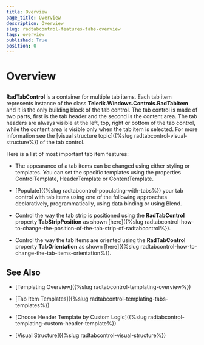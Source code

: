 ```yaml
---
title: Overview
page_title: Overview
description: Overview
slug: radtabcontrol-features-tabs-overview
tags: overview
published: True
position: 0
---
```


# Overview



## 

__RadTabControl__ is a container for multiple tab items. Each tab item represents instance of the class __Telerik.Windows.Controls.RadTabItem__ and it is the only building block of the tab control. The tab control is made of two parts, first is the tab header and the second is the content area. The tab headers are always visible at the left, top, right or bottom of the tab control, while the content area is visible only when the tab item is selected. For more information see the [visual structure topic]({%slug radtabcontrol-visual-structure%}) of the tab control.
				

Here is a list of most important tab item features:

* The appearance of a tab items can be changed using either styling or templates. You can set the specific templates using the properties ControlTemplate, HeaderTemplate or ContentTemplate.
					

* [Populate]({%slug radtabcontrol-populating-with-tabs%}) your tab control with tab items using one of the following approaches declaratively, programmatically, using data binding or using Blend.
					

* Control the way the tab strip is positioned using the __RadTabControl__ property __TabStripPosition__ as shown [here]({%slug radtabcontrol-how-to-change-the-position-of-the-tab-strip-of-radtabcontrol%}).
					

* Control the way the tab items are oriented using the __RadTabControl__ property __TabOrientation__ as shown [here]({%slug radtabcontrol-how-to-change-the-tab-items-orientation%}).
					

## See Also

 * [Templating Overview]({%slug radtabcontrol-templating-overview%})

 * [Tab Item Templates]({%slug radtabcontrol-templating-tabs-templates%})

 * [Choose Header Template by Custom Logic]({%slug radtabcontrol-templating-custom-header-template%})

 * [Visual Structure]({%slug radtabcontrol-visual-structure%})
